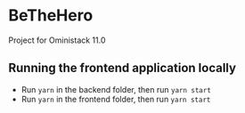 # BeTheHero
Project for Oministack 11.0

## Running the frontend application locally

- Run `yarn` in the backend folder, then run `yarn start`
- Run `yarn` in the frontend folder, then run `yarn start`
